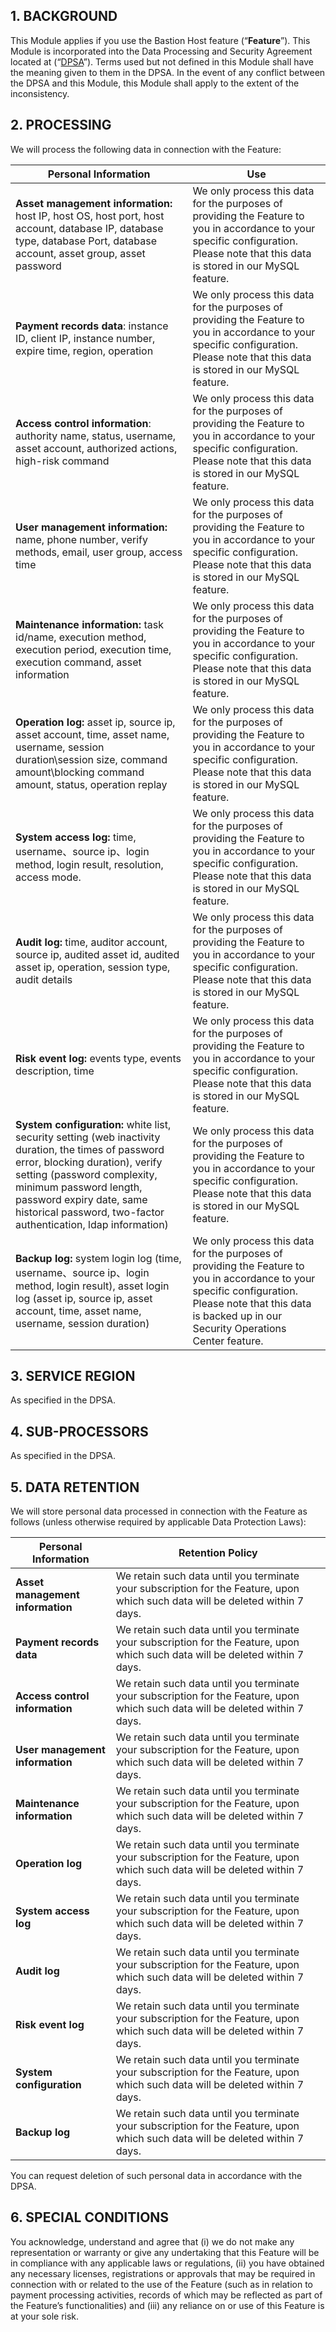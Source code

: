 ## 1. **BACKGROUND**

This Module applies if you use the Bastion Host feature (“**Feature**”). This Module is incorporated into the Data Processing and Security Agreement located at (“[DPSA](https://intl.cloud.tencent.com/document/product/301/17347 )”). Terms used but not defined in this Module shall have the meaning given to them in the DPSA. In the event of any conflict between the DPSA and this Module, this Module shall apply to the extent of the inconsistency.

## 2. **PROCESSING**

We will process the following data in connection with the Feature:

| **Personal Information**                                     | **Use**                                                      |
| ------------------------------------------------------------ | ------------------------------------------------------------ |
| **Asset management information:** host IP, host OS, host port, host account, database IP, database type, database Port, database account, asset group, asset password | We only process this data for the purposes of providing the Feature to you in accordance to your specific configuration. Please note that this data is stored in our MySQL feature. |
| **Payment records data**: instance ID, client IP, instance number, expire time, region, operation | We only process this data for the purposes of providing the Feature to you in accordance to your specific configuration. Please note that this data is stored in our MySQL feature. |
| **Access control information**: authority name, status, username, asset account, authorized actions, high-risk command | We only process this data for the purposes of providing the Feature to you in accordance to your specific configuration. Please note that this data is stored in our MySQL feature. |
| **User management information:** name, phone number, verify methods, email, user group, access time | We only process this data for the purposes of providing the Feature to you in accordance to your specific configuration. Please note that this data is stored in our MySQL feature. |
| **Maintenance information:** task id/name, execution method, execution period, execution time, execution command, asset information | We only process this data for the purposes of providing the Feature to you in accordance to your specific configuration. Please note that this data is stored in our MySQL feature. |
| **Operation log:** asset ip, source ip, asset account, time, asset name, username, session duration\session size, command amount\blocking command amount, status, operation replay | We only process this data for the purposes of providing the Feature to you in accordance to your specific configuration. Please note that this data is stored in our MySQL feature. |
| **System access log:** time, username、source ip、login method, login result, resolution, access mode. | We only process this data for the purposes of providing the Feature to you in accordance to your specific configuration. Please note that this data is stored in our MySQL feature. |
| **Audit log:** time, auditor account, source ip, audited asset id, audited asset ip, operation, session type, audit details | We only process this data for the purposes of providing the Feature to you in accordance to your specific configuration. Please note that this data is stored in our MySQL feature. |
| **Risk event log:** events type, events description, time    | We only process this data for the purposes of providing the Feature to you in accordance to your specific configuration. Please note that this data is stored in our MySQL feature. |
| **System configuration:** white list, security setting (web inactivity duration, the times of password error,  blocking duration), verify setting (password complexity, minimum password length, password expiry date, same historical password, two-factor authentication, ldap information) | We only process this data for the purposes of providing the Feature to you in accordance to your specific configuration. Please note that this data is stored in our MySQL feature. |
| **Backup log:** system login log (time, username、source ip、login method, login result), asset login log (asset ip, source ip, asset account, time, asset name, username, session duration) | We only process this data for the purposes of providing the Feature to you in accordance to your specific configuration. Please note that this data is backed up in our Security Operations Center feature. |

## 3. **SERVICE REGION**

As specified in the DPSA.

## 4. **SUB-PROCESSORS**

As specified in the DPSA.

## 5. **DATA RETENTION**

We will store personal data processed in connection with the Feature as follows (unless otherwise required by applicable Data Protection Laws):

| **Personal Information**         | **Retention Policy**                                         |
| -------------------------------- | ------------------------------------------------------------ |
| **Asset management information** | We retain such data until you terminate your subscription for the Feature, upon which such data will be deleted within 7 days. |
| **Payment records data**         | We retain such data until you terminate your subscription for the Feature, upon which such data will be deleted within 7 days. |
| **Access control information**   | We retain such data until you terminate your subscription for the Feature, upon which such data will be deleted within 7 days. |
| **User management information**  | We retain such data until you terminate your subscription for the Feature, upon which such data will be deleted within 7 days. |
| **Maintenance information**      | We retain such data until you terminate your subscription for the Feature, upon which such data will be deleted within 7 days. |
| **Operation log**                | We retain such data until you terminate your subscription for the Feature, upon which such data will be deleted within 7 days. |
| **System access log**            | We retain such data until you terminate your subscription for the Feature, upon which such data will be deleted within 7 days. |
| **Audit log**                    | We retain such data until you terminate your subscription for the Feature, upon which such data will be deleted within 7 days. |
| **Risk event log**               | We retain such data until you terminate your subscription for the Feature, upon which such data will be deleted within 7 days. |
| **System configuration**         | We retain such data until you terminate your subscription for the Feature, upon which such data will be deleted within 7 days. |
| **Backup log**                   | We retain such data until you terminate your subscription for the Feature, upon which such data will be deleted within 7 days. |

You can request deletion of such personal data in accordance with the DPSA.

## 6. **SPECIAL CONDITIONS**

You acknowledge, understand and agree that (i) we do not make any representation or warranty or give any undertaking that this Feature will be in compliance with any applicable laws or regulations, (ii) you have obtained any necessary licenses, registrations or approvals that may be required in connection with or related to the use of the Feature (such as in relation to payment processing activities, records of which may be reflected as part of the Feature’s functionalities) and (iii) any reliance on or use of this Feature is at your sole risk.